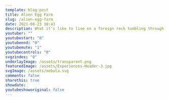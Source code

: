 ```yaml
---
template: blog-post
title: Alien Egg Farm
slug: /alien-egg-farm
date: 2021-08-23 10:43
description: What it's like to live on a foreign rock tumbling through time.
youtuber: ""
youtubestart: "0"
youtubeend: "0"
youtubemute: "1"
youtubecontrols: "0"
svgzindex: "0"
underlayImage: /assets/transparent.png
featuredImage: /assets/Experiences-Header-3.jpg
svgImage: /assets/nebula.svg
comments: false
sharethis: true
showdate: 
youtubeshoworiginal: false
---
```



